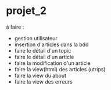 # projet_2

à faire :

- gestion utilisateur
- insertion d'articles dans la bdd
- faire le détail d'un topic
- faire le détail d'un article 
- faire la modification d'un article
- faire la view(html) des articles (utrips)
- faire la view du about
- faire la view des erreurs
